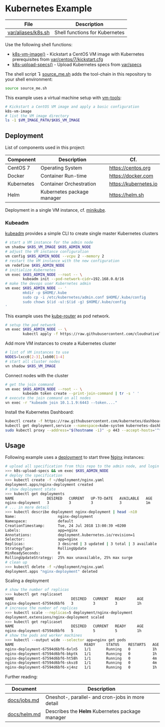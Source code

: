 # Kubernetes Example

File                     | Description
-------------------------|-----------------
[var/aliases/k8s.sh][01] | Shell functions for Kubernetes

Use the following shell functions:

- [k8s-vm-image()][01] - Kickstart a CentOS VM image with Kubernetes prerequisites from [var/centos/7/kickstart.cfg](var/centos/7/kickstart.cfg)
- [k8s-upload-specs()][01] - Upload Kubernetes specs from [var/specs](var/specs)

The shell script ↴ [source_me.sh](source_me.sh) adds the tool-chain in this 
repository to your shell environment:

```bash
source source_me.sh
```

This example uses a virtual machine setup with [vm-tools][00]:

```bash
# Kickstart a CentOS VM image and apply a basic configuration
k8s-vm-image
# list the VM image directory
ls -1 $VM_IMAGE_PATH/$K8S_VM_IMAGE
```

## Deployment

List of components used in this project:

Component  | Description                   | Cf.
-----------|-------------------------------|-----------------------
CentOS 7   | Operating System              | <https://centos.org>
Docker     | Container Run-time            | <https://docker.com>
Kubernetes | Container Orchestration       | <https://kubernetes.io>
Helm       | Kubernetes package manager    | <https://helm.sh>

Deployment in a single VM instance, cf. [minikube](docs/minikube.md).

### Kubeadm

[kubeadm][06] provides a simple CLI to create single master Kubernetes clusters

```bash
# start a VM instance for the admin node
vm shadow $K8S_VM_IMAGE $K8S_ADMIN_NODE
# adjust the VM instance configuration
vm config $K8S_ADMIN_NODE --vcpu 2 --memory 2
# restart the VM instance with the new configuration
vm redefine $K8S_ADMIN_NODE
# initialize Kubernetes
vm exec $K8S_ADMIN_NODE --root -- \
        kubeadm init --pod-network-cidr=192.168.0.0/16
# make the devops user Kubernetes admin
vm exec $K8S_ADMIN_NODE -- '
        mkdir -p $HOME/.kube
        sudo cp -i /etc/kubernetes/admin.conf $HOME/.kube/config
        sudo chown $(id -u):$(id -g) $HOME/.kube/config
'
```

This example uses the [kube-router][02] as pod network.

```bash
# setup the pod network
vm exec $K8S_ADMIN_NODE -- \
        kubectl apply -f https://raw.githubusercontent.com/cloudnativelabs/kube-router/master/daemonset/kubeadm-kuberouter.yaml
```

Add more VM instances to create a Kubernetes cluster

```bash
# list of VM instances to use
NODES=lxcc0[2-3],lxb00[1-4]
# start all cluster nodes
vn shadow $K8S_VM_IMAGE
```

Connect nodes with the cluster

```bash
# get the join command
vm exec $K8S_ADMIN_NODE --root -- \
        kubeadm token create --print-join-command | tr -s ' '
# execute the join command on all nodes
vn exec -r "kubeadm join 10.1.1.9:6443 --token...."
```

Install the Kubernetes Dashboard:

```bash
kubectl create -f https://raw.githubusercontent.com/kubernetes/dashboard/master/src/deploy/recommended/kubernetes-dashboard.yaml
kubectl get deployment,service --namespace=kube-system kubernetes-dashboard
sudo kubectl proxy --address="$(hostname -i)" -p 443 --accept-hosts='^*$'
```

## Usage


Following example uses a [deployment][05] to start three [Nginx][11] instances:

```bash
# upload all specification from this repo to the admin node, and login
>>> k8s-upload-specs && vm exec $K8S_ADMIN_NODE
# deploy the specification
>>> kubectl create -f ~/deployment/nginx.yaml
deployment.apps/nginx-deployment created
# show deployment state
>>> kubectl get deployments
NAME               DESIRED   CURRENT   UP-TO-DATE   AVAILABLE   AGE
nginx-deployment   3         3         3            3           1m
# ... in more detail
>>> kubectl describe deployment nginx-deployment | head -n10
Name:                   nginx-deployment
Namespace:              default
CreationTimestamp:      Tue, 24 Jul 2018 13:00:39 +0200
Labels:                 app=nginx
Annotations:            deployment.kubernetes.io/revision=1
Selector:               app=nginx
Replicas:               3 desired | 3 updated | 3 total | 3 available | 0 unavailable
StrategyType:           RollingUpdate
MinReadySeconds:        0
RollingUpdateStrategy:  25% max unavailable, 25% max surge
# clean up
>>> kubectl delete -f ~/deployment/nginx.yaml
deployment.apps "nginx-deployment" deleted
```

Scaling a deployment

```bash
# show the number of replicas
>>> kubectl get replicaset
NAME                          DESIRED   CURRENT   READY     AGE
nginx-deployment-67594d6bf6   3         3         3         1h
# increase the number of replicas
>>> kubectl scale --replicas=5 deployment/nginx-deployment
deployment.extensions/nginx-deployment scaled
>>> kubectl get replicaset
NAME                          DESIRED   CURRENT   READY     AGE
nginx-deployment-67594d6bf6   5         5         5         1h
# show the pods and worker machines
>>> kubectl --output wide --selector app=nginx get pods
NAME                                READY     STATUS    RESTARTS   AGE       IP             NODE
nginx-deployment-67594d6bf6-6vln5   1/1       Running   0          1h        192.168.3.10   lxb003
nginx-deployment-67594d6bf6-bkptk   1/1       Running   0          1h        192.168.2.11   lxb002
nginx-deployment-67594d6bf6-ht58h   1/1       Running   0          4m        192.168.4.13   lxb004
nginx-deployment-67594d6bf6-skvz8   1/1       Running   0          4m        192.168.1.9    lxb001
nginx-deployment-67594d6bf6-xj4nz   1/1       Running   0          1h        192.168.4.12   lxb004
```

Further reading:

Document                       | Description
-------------------------------|-----------------------------------------------
[docs/jobs.md](docs/jobs.md)   | Oneshot-, parallel- and cron-jobs in more detail
[docs/helm.md](docs/helm.md)   | Describes the **Helm** Kubernetes package manager

[00]: https://github.com/vpenso/vm-tools
[01]: var/aliases/k8s.sh
[02]: https://github.com/cloudnativelabs/kube-router/blob/master/docs/kubeadm.md
[03]: https://kubernetes.io/docs/concepts/workloads/pods/pod
[04]: https://kubernetes.io/docs/concepts/architecture/nodes
[05]: https://kubernetes.io/docs/concepts/workloads/controllers/deployment
[06]: https://kubernetes.io/docs/setup/independent/create-cluster-kubeadm "kubeadm documentation"
[07]: https://github.com/kubernetes-incubator/kubespray "kubespray on github"
[08]: https://kubernetes.io/docs/setup/scratch "kubernetes from scratch documentation"
[09]: https://github.com/kelseyhightower/kubernetes-the-hard-way "kubernetes the hard way"
[10]: var/specs/nginx-deployment.yaml
[11]: http://nginx.org/en/docs/
[12]: https://github.com/gravitational/gravity
[13]: https://github.com/rancher/rke
